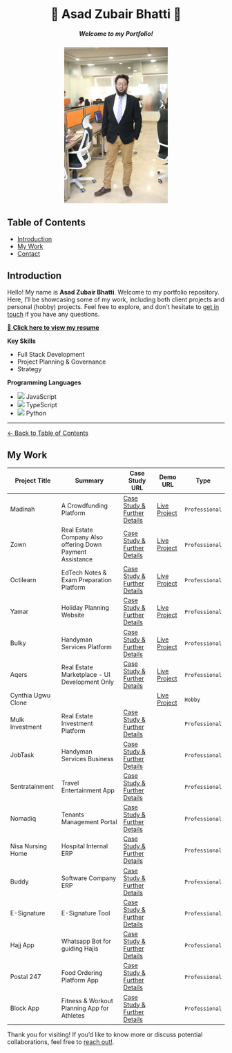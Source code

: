 <!-- 
  Replace `./asad.jpg` with the path or URL to your actual image. 
  If your image is in the root of the repository, you can use `./asad.jpg`.
  If it's hosted elsewhere, use the full URL (e.g., `https://example.com/asad.jpg`).
-->

<h1 align="center">🌟 Asad Zubair Bhatti 🌟</h1>
<h5 align="center">Welcome to my Portfolio!</h5>
<div align="center">
  <img src="me-with-office-bg.jpeg" alt="Asad Zubair Bhatti" width="240">
</div>

## Table of Contents
- [Introduction](#introduction)
- [My Work](#my-work)
- [Contact](#contact)

## Introduction

Hello! My name is **Asad Zubair Bhatti**. Welcome to my portfolio repository. Here, I’ll be showcasing some of my work, including both client projects and personal (hobby) projects. Feel free to explore, and don't hesitate to [get in touch](mailto:bhatti.asad99@gmail.com) if you have any questions.

[📄 **Click here to view my resume**](https://drive.google.com/file/d/1tkGrEbgiNbKdo_wv-I5hKbRnn-kpO7HE/view?usp=sharing)

**Key Skills**
- Full Stack Development
- Project Planning & Governance
- Strategy

**Programming Languages**
- <img src="https://encrypted-tbn0.gstatic.com/images?q=tbn:ANd9GcQxiL5_UGi2Ft1lCBH-dklG_TIe5kjwRHPEmQ&s" width="20px"> JavaScript
- <img src="https://upload.wikimedia.org/wikipedia/commons/thumb/4/4c/Typescript_logo_2020.svg/1200px-Typescript_logo_2020.svg.png" width="20px"> TypeScript
- <img src="https://encrypted-tbn0.gstatic.com/images?q=tbn:ANd9GcQAojdfiU-YTTglyAywGexed1DmziFkV5v1Yg&s" width="20px"> Python

---

[← Back to Table of Contents](#table-of-contents)
## My Work
| Project Title | Summary | Case Study URL | Demo URL | Type |
|---------------|-------------|----------------|------------|------|
| Madinah | A Crowdfunding Platform |   [Case Study & Further Details](docs/madinah.md) | [Live Project](https://madinah.com/) | `Professional` |
| Zown | Real Estate Company Also offering Down Payment Assistance |  [Case Study & Further Details](docs/zown.md) | [Live Project](https://zown.ca/) | `Professional` |
| Octilearn | EdTech Notes & Exam Preparation Platform | [Case Study & Further Details](docs/octilearn.md) | [Live Project](https://octilearn.com/) | `Professional` |
| Yamar | Holiday Planning Website |  [Case Study & Further Details](docs/yamar.md) | [Live Project](https://yamar.vercel.app/) | `Professional` |
| Bulky | Handyman Services Platform | [Case Study & Further Details](docs/bulky.md) | [Live Project](https://bulky-peach.vercel.app/) | `Professional` |
| Aqers | Real Estate Marketplace - UI Development Only | [Case Study & Further Details](docs/aqers.md) | [Live Project](https://aqers.vercel.app/) | `Professional` |
| Cynthia Ugwu Clone |  | | [Live Project](https://cynthiagwu-clone-2.vercel.app/) | `Hobby` |
| Mulk Investment | Real Estate Investment Platform | [Case Study & Further Details](docs/minv.md) |   | `Professional` |
| JobTask | Handyman Services Business |  [Case Study & Further Details](docs/jobtask.md) |  | `Professional` |
| Sentratainment | Travel Entertainment App |  [Case Study & Further Details](docs/sentratainment.md) |  | `Professional` |
| Nomadiq | Tenants Management Portal |  [Case Study & Further Details](docs/nomadiq.md) |  | `Professional` |
| Nisa Nursing Home | Hospital Internal ERP |  [Case Study & Further Details](docs/nisa-erp.md) |  | `Professional` |
| Buddy | Software Company ERP |  [Case Study & Further Details](docs/buddy.md) |  | `Professional` |
| E-Signature | E-Signature Tool |  [Case Study & Further Details](docs/esig.md) |  | `Professional` |
| Hajj App | Whatsapp Bot for guiding Hajis |  [Case Study & Further Details](docs/hajj.md) |  | `Professional` |
| Postal 247 | Food Ordering Platform App |  [Case Study & Further Details](docs/postal-247.md) |  | `Professional` |
| Block App | Fitness & Workout Planning App for Athletes |  [Case Study & Further Details](docs/block.md) |  | `Professional` |

Thank you for visiting! 
If you’d like to know more or discuss potential collaborations, feel free to [reach out!](mailto:bhatti.asad99@gmail.com).
